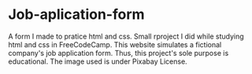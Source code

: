 # Job-aplication-form
A form I made to pratice html and css.
Small rproject I did while studying html and css in FreeCodeCamp. This website simulates a fictional company's job application form. Thus, this project's sole purpose is educational. The image used is under Pixabay License.
